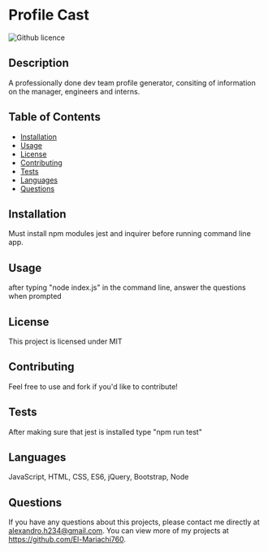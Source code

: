 # Profile Cast
  ![Github licence](http://img.shields.io/badge/license-MIT-blue.svg)
  
  ## Description 
  A professionally done dev team profile generator, consiting of information on the manager, engineers and interns.
  ## Table of Contents
  * [Installation](#installation)
  * [Usage](#usage)
  * [License](#license)
  * [Contributing](#contributing)
  * [Tests](#tests)
  * [Languages](#Languages)
  * [Questions](#Questions)
  
  ## Installation 
  Must install npm modules jest and inquirer before running command line app.
  ## Usage 
  after typing "node index.js" in the command line, answer the questions when prompted
  ## License 
  This project is licensed under MIT
  ## Contributing 
  Feel free to use and fork if you'd like to contribute!
  ## Tests
  After making sure that jest is installed type "npm run test"
  ## Languages
  JavaScript, HTML, CSS, ES6, jQuery, Bootstrap, Node
  ## Questions
  If you have any questions about this projects, please contact me directly at alexandro.h234@gmail.com. You can view more of my projects at https://github.com/El-Mariachi760.
